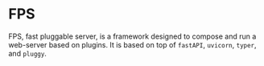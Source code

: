 # FPS

FPS, fast pluggable server, is a framework designed to compose and run a web-server based on plugins.
It is based on top of `fastAPI`, `uvicorn`, `typer`, and `pluggy`.
